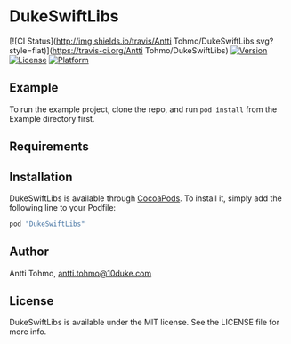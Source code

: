 # DukeSwiftLibs

[![CI Status](http://img.shields.io/travis/Antti Tohmo/DukeSwiftLibs.svg?style=flat)](https://travis-ci.org/Antti Tohmo/DukeSwiftLibs)
[![Version](https://img.shields.io/cocoapods/v/DukeSwiftLibs.svg?style=flat)](http://cocoapods.org/pods/DukeSwiftLibs)
[![License](https://img.shields.io/cocoapods/l/DukeSwiftLibs.svg?style=flat)](http://cocoapods.org/pods/DukeSwiftLibs)
[![Platform](https://img.shields.io/cocoapods/p/DukeSwiftLibs.svg?style=flat)](http://cocoapods.org/pods/DukeSwiftLibs)

## Example

To run the example project, clone the repo, and run `pod install` from the Example directory first.

## Requirements

## Installation

DukeSwiftLibs is available through [CocoaPods](http://cocoapods.org). To install
it, simply add the following line to your Podfile:

```ruby
pod "DukeSwiftLibs"
```

## Author

Antti Tohmo, antti.tohmo@10duke.com

## License

DukeSwiftLibs is available under the MIT license. See the LICENSE file for more info.

